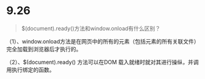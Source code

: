 # 9.26

> $(document).ready()方法和window.onload有什么区别？

（1）、window.onload方法是在网页中的所有的元素（包括元素的所有关联文件）完全加载到浏览器后才执行的。

（2）、$(document).ready() 方法可以在DOM 载入就绪时就对其进行操纵，并调用执行绑定的函数。